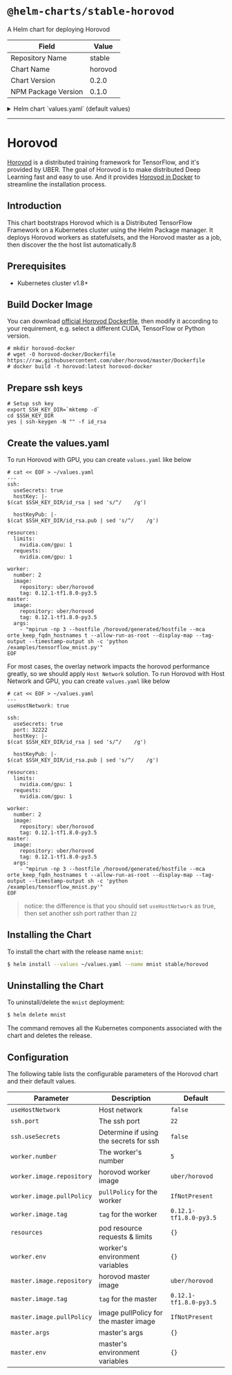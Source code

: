 # `@helm-charts/stable-horovod`

A Helm chart for deploying Horovod

| Field               | Value   |
| ------------------- | ------- |
| Repository Name     | stable  |
| Chart Name          | horovod |
| Chart Version       | 0.2.0   |
| NPM Package Version | 0.1.0   |

<details>

<summary>Helm chart `values.yaml` (default values)</summary>

```yaml
# Default values for horovod.
# This is a YAML-formatted file.
# Declare variables to be passed into your templates.

useHostNetwork: false
useHostPID: false

resources:
  {}
  # limits:
  #   nvidia.com/gpu: 1
  # requests:
  #   nvidia.com/gpu: 1

ssh:
  port: 22
  useSecrets: false
#  hostKey: |-
#    -----BEGIN RSA PRIVATE KEY-----
#    YourPrivateKey
#    -----END RSA PRIVATE KEY-----
#  hostKeyPub: |-
#    ssh-rsa YourPublicKey

worker:
  number: 3
  podManagementPolicy: Parallel
  image:
    repository: uber/horovod
    tag: 0.12.1-tf1.8.0-py3.5
    pullPolicy: IfNotPresent

master:
  image:
    repository: uber/horovod
    tag: 0.12.1-tf1.8.0-py3.5
    pullPolicy: IfNotPresent
  # args:
  #  - "mpiexec -n 3 --hostfile /horovod/generated/hostfile --mca orte_keep_fqdn_hostnames t --allow-run-as-root --display-map --tag-output --timestamp-output sh -c 'LD_LIBRARY_PATH=$LD_LIBRARY_PATH:/usr/local/cuda-9.0/targets/x86_64-linux/lib/stubs python /examples/tensorflow_mnist.py'"
```

</details>

---

# Horovod

[Horovod](https://eng.uber.com/horovod/) is a distributed training framework for TensorFlow, and it's provided by UBER. The goal of Horovod is to make distributed Deep Learning fast and easy to use. And it provides [Horovod in Docker](https://github.com/uber/horovod/blob/master/docs/docker.md) to streamline the installation process.

## Introduction

This chart bootstraps Horovod which is a Distributed TensorFlow Framework on a Kubernetes cluster using the Helm Package manager. It deploys Horovod workers as statefulsets, and the Horovod master as a job, then discover the the host list automatically.ß

## Prerequisites

- Kubernetes cluster v1.8+

## Build Docker Image

You can download [official Horovod Dockerfile](https://github.com/uber/horovod/blob/master/Dockerfile), then modify it according to your requirement, e.g. select a different CUDA, TensorFlow or Python version.

```
# mkdir horovod-docker
# wget -O horovod-docker/Dockerfile https://raw.githubusercontent.com/uber/horovod/master/Dockerfile
# docker build -t horovod:latest horovod-docker
```

## Prepare ssh keys

```
# Setup ssh key
export SSH_KEY_DIR=`mktemp -d`
cd $SSH_KEY_DIR
yes | ssh-keygen -N "" -f id_rsa
```

## Create the values.yaml

To run Horovod with GPU, you can create `values.yaml` like below

```
# cat << EOF > ~/values.yaml
---
ssh:
  useSecrets: true
  hostKey: |-
$(cat $SSH_KEY_DIR/id_rsa | sed 's/^/    /g')

  hostKeyPub: |-
$(cat $SSH_KEY_DIR/id_rsa.pub | sed 's/^/    /g')

resources:
  limits:
    nvidia.com/gpu: 1
  requests:
    nvidia.com/gpu: 1

worker:
  number: 2
  image:
    repository: uber/horovod
    tag: 0.12.1-tf1.8.0-py3.5
master:
  image:
    repository: uber/horovod
    tag: 0.12.1-tf1.8.0-py3.5
  args:
    - "mpirun -np 3 --hostfile /horovod/generated/hostfile --mca orte_keep_fqdn_hostnames t --allow-run-as-root --display-map --tag-output --timestamp-output sh -c 'python /examples/tensorflow_mnist.py'"
EOF
```

For most cases, the overlay network impacts the horovod performance greatly, so we should apply `Host Network` solution. To run Horovod with Host Network and GPU, you can create `values.yaml` like below

```
# cat << EOF > ~/values.yaml
---
useHostNetwork: true

ssh:
  useSecrets: true
  port: 32222
  hostKey: |-
$(cat $SSH_KEY_DIR/id_rsa | sed 's/^/    /g')

  hostKeyPub: |-
$(cat $SSH_KEY_DIR/id_rsa.pub | sed 's/^/    /g')

resources:
  limits:
    nvidia.com/gpu: 1
  requests:
    nvidia.com/gpu: 1

worker:
  number: 2
  image:
    repository: uber/horovod
    tag: 0.12.1-tf1.8.0-py3.5
master:
  image:
    repository: uber/horovod
    tag: 0.12.1-tf1.8.0-py3.5
  args:
    - "mpirun -np 3 --hostfile /horovod/generated/hostfile --mca orte_keep_fqdn_hostnames t --allow-run-as-root --display-map --tag-output --timestamp-output sh -c 'python /examples/tensorflow_mnist.py'"
EOF
```

> notice: the difference is that you should set `useHostNetwork` as true, then set another ssh port rather than `22`

## Installing the Chart

To install the chart with the release name `mnist`:

```bash
$ helm install --values ~/values.yaml --name mnist stable/horovod
```

## Uninstalling the Chart

To uninstall/delete the `mnist` deployment:

```bash
$ helm delete mnist
```

The command removes all the Kubernetes components associated with the chart and
deletes the release.

## Configuration

The following table lists the configurable parameters of the Horovod
chart and their default values.

| Parameter                 | Description                            | Default                |
| ------------------------- | -------------------------------------- | ---------------------- |
| `useHostNetwork`          | Host network                           | `false`                |
| `ssh.port`                | The ssh port                           | `22`                   |
| `ssh.useSecrets`          | Determine if using the secrets for ssh | `false`                |
| `worker.number`           | The worker's number                    | `5`                    |
| `worker.image.repository` | horovod worker image                   | `uber/horovod`         |
| `worker.image.pullPolicy` | `pullPolicy` for the worker            | `IfNotPresent`         |
| `worker.image.tag`        | `tag` for the worker                   | `0.12.1-tf1.8.0-py3.5` |
| `resources`               | pod resource requests & limits         | `{}`                   |
| `worker.env`              | worker's environment variables         | `{}`                   |
| `master.image.repository` | horovod master image                   | `uber/horovod`         |
| `master.image.tag`        | `tag` for the master                   | `0.12.1-tf1.8.0-py3.5` |
| `master.image.pullPolicy` | image pullPolicy for the master image  | `IfNotPresent`         |
| `master.args`             | master's args                          | `{}`                   |
| `master.env`              | master's environment variables         | `{}`                   |

